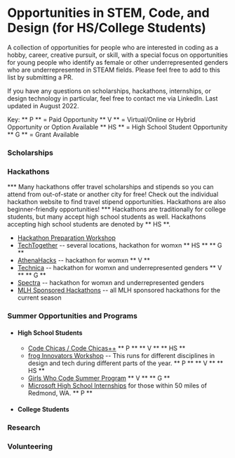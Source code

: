 # Opportunities in STEM, Code, and Design (for HS/College Students)

A collection of opportunities for people who are interested in coding as a hobby, career, creative pursuit, or skill, with a special focus on opportunities for young people who identify as female or other underrepresented genders who are underrepresented in STEAM fields. Please feel free to add to this list by submitting a PR. 

If you have any questions on scholarships, hackathons, internships, or design technology in particular, feel free to contact me via LinkedIn. Last updated in August 2022.

Key:
** P ** = Paid Opportunity
** V ** = Virtual/Online or Hybrid Opportunity or Option Available
** HS ** = High School Student Opportunity
** G ** = Grant Available

### Scholarships

### Hackathons
*** Many hackathons offer travel scholarships and stipends so you can attend from out-of-state or another city for free! Check out the individual hackathon website to find travel stipend opportunities. Hackathons are also beginner-friendly opportunities!
*** Hackathons are traditionally for college students, but many accept high school students as well. Hackathons accepting high school students are denoted by ** HS **.

- [Hackathon Preparation Workshop](https://www.techtogether.io/prehacks)
- [TechTogether](https://www.techtogether.io/events) -- several locations, hackathon for womxn ** HS ** ** G **
- [AthenaHacks](http://athenahacks.com/) -- hackathon for womxn ** V ** 
- [Technica](https://gotechnica.org/) -- hackathon for womxn and underrepresented genders ** V ** ** G **
- [Spectra](https://www.sospectra.com/) -- hackathon for womxn and underrepresented genders 
- [MLH Sponsored Hackathons](https://mlh.io/seasons/2023/events) -- all MLH sponsored hackathons for the current season

### Summer Opportunities and Programs
- #### High School Students
  - [Code Chicas / Code Chicas++](https://latinitasonline.org/teen-programs/free-code-chica-certification-program/) ** P ** ** V ** ** HS **
  - [frog Innovators Workshop](https://medium.com/frog-voices/bridging-the-gap-with-design-x-diversity-8177e5374733) -- This runs for different disciplines in design and tech during different parts of the year. ** P ** ** V ** ** HS **
  - [Girls Who Code Summer Program](https://girlswhocode.com/programs/summer-immersion-program) ** V ** ** G **
  - [Microsoft High School Internships](https://careers.microsoft.com/students/us/en/ushighschoolprogram) for those within 50 miles of Redmond, WA. ** P **
  

- #### College Students

### Research

### Volunteering
